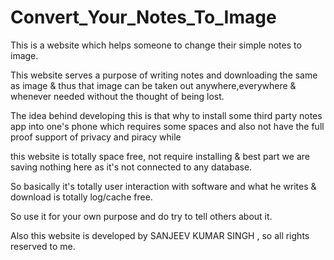 # Convert_Your_Notes_To_Image

This is a website which helps someone to change their simple notes to image.

This website serves a purpose of writing notes and downloading the same as image & thus that image can be taken out anywhere,everywhere & whenever needed without the thought of being lost.

The idea behind developing this is that why to install some third party notes app into one's phone which requires some spaces and also not have the full proof support of privacy and piracy while 

this website is totally space free, not require installing & best part we are saving nothing here as it's not connected to any database.

So basically it's totally user interaction with software and what he writes & download is totally log/cache free.

So use it for your own purpose and do try to tell others about it.

Also this website is developed by SANJEEV KUMAR SINGH , so all rights reserved to me.

